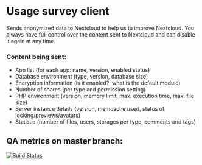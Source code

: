 <!--
  - SPDX-FileCopyrightText: 2016 Nextcloud GmbH and Nextcloud contributors
  - SPDX-License-Identifier: AGPL-3.0-or-later
-->
# Usage survey client

Sends anonymized data to Nextcloud to help us to improve Nextcloud. You
always have full control over the content sent to Nextcloud and can disable
it again at any time.

### Content being sent:
- App list (for each app: name, version, enabled status)
- Database environment (type, version, database size)
- Encryption information (is it enabled?, what is the default module)
- Number of shares (per type and permission setting)
- PHP environment (version, memory limit, max. execution time, max. file size)
- Server instance details (version, memcache used, status of locking/previews/avatars)
- Statistic (number of files, users, storages per type, comments and tags)


## QA metrics on master branch:

[![Build Status](https://travis-ci.org/nextcloud/survey_client.svg?branch=master)](https://travis-ci.org/nextcloud/survey_client)
